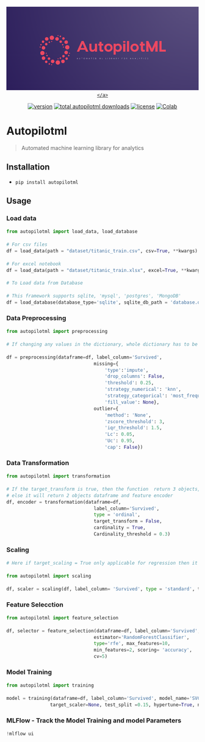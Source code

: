 <div align="center">
  <p>
    <a align="center" href="" target="_blank">
      <img
        width="1280"
        src="https://raw.githubusercontent.com/shyam1326/autopilotml/main/images/autopilotml.png"
        
    </a>
  </p>


[![version](https://badge.fury.io/py/autopilotml.svg)](https://badge.fury.io/py/autopilotml)
<a href="https://pepy.tech/project/autopilotml"><img src="https://pepy.tech/badge/autopilotml" alt="total autopilotml downloads"></a>
[![license](https://img.shields.io/pypi/l/autopilotml)](LICENSE)
[![Colab](https://colab.research.google.com/assets/colab-badge.svg)](https://colab.research.google.com/github/shyam1326/autopilotml/blob/main/autopilotml/research/autopilotml_examples.ipynb)


</div>


# Autopilotml
> Automated machine learning library for analytics

## Installation

- `pip install autopilotml`

## Usage

### Load data

```python
from autopilotml import load_data, load_database

# For csv files
df = load_data(path = "dataset/titanic_train.csv", csv=True, **kwargs)

# For excel notebook
df = load_data(path = "dataset/titanic_train.xlsx", excel=True, **kwargs)

# To Load data from Database

# This framework supports sqlite, 'mysql', 'postgres', 'MongoDB'
df = load_database(database_type='sqlite', sqlite_db_path = 'database.db', query='select * from employee_table')
```

### Data Preprocessing

```python
from autopilotml import preprocessing

# If changing any values in the dictionary, whole dictionary has to be provided.

df = preprocessing(dataframe=df, label_column='Survived',
                                missing={
                                    'type':'impute',
                                    'drop_columns': False, 
                                    'threshold': 0.25, 
                                    'strategy_numerical': 'knn',
                                    'strategy_categorical': 'most_frequent',
                                    'fill_value': None},
                                outlier={
                                    'method': 'None',
                                    'zscore_threshold': 3,
                                    'iqr_threshold': 1.5,
                                    'Lc': 0.05, 
                                    'Uc': 0.95,
                                    'cap': False})
```

### Data Transformation

```python
from autopilotml import transformation

# If the target_transform is true, then the function  return 3 objects, (e.g) dataframe, feature encoder and target encoder
# else it will return 2 objects dataframe and feature encoder
df, encoder = transformation(dataframe=df,
                                label_column='Survived', 
                                type = 'ordinal',
                                target_transform = False, 
                                cardinality = True, 
                                Cardinality_threshold = 0.3)
```

### Scaling

```python
# Here if target_scaling = True only applicable for regression then it will return 3 objects dataframe, feature scaler and target scaler

from autopilotml import scaling

df, scaler = scaling(df, label_column= 'Survived', type = 'standard', target_scaling = False)
```

### Feature Selecction

```python
from autopilotml import feature_selection

df, selector = feature_selection(dataframe=df, label_column='Survived', 
                                estimator='RandomForestClassifier',           
                                type='rfe', max_features=10, 
                                min_features=2, scoring= 'accuracy', 
                                cv=5)
```

### Model Training

```python
from autopilotml import training

model = training(dataframe=df, label_column='Survived', model_name='SVC', problem_type='Classification', 
                target_scaler=None, test_split =0.15, hypertune=True, n_epochs=100)
```

### MLFlow - Track the Model Training and model Parameters

```python
!mlflow ui
```